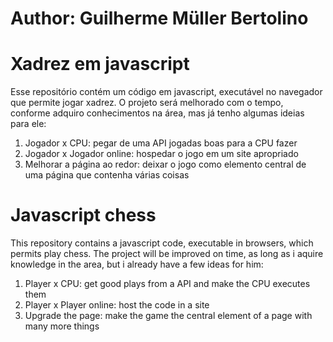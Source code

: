 # Author: Guilherme Müller Bertolino

# Xadrez em javascript
Esse repositório contém um código em javascript, executável no navegador que permite jogar xadrez.
O projeto será melhorado com o tempo, conforme adquiro conhecimentos na área, mas já tenho algumas ideias para ele:
1. Jogador x CPU: pegar de uma API jogadas boas para a CPU fazer
2. Jogador x Jogador online: hospedar o jogo em um site apropriado
3. Melhorar a página ao redor: deixar o jogo como elemento central de uma página que contenha várias coisas

# Javascript chess
This repository contains a javascript code, executable in browsers, which permits play chess.
The project will be improved on time, as long as i aquire knowledge in the area, but i already have a few ideas for him:
1. Player x CPU: get good plays from a API and make the CPU executes them
2. Player x Player online: host the code in a site
3. Upgrade the page: make the game the central element of a page with many more things